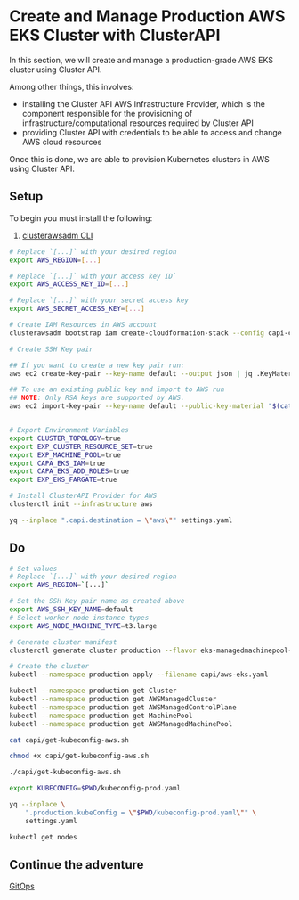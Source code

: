 # Create and Manage Production AWS EKS Cluster with ClusterAPI

In this section, we will create and manage a production-grade AWS EKS cluster using Cluster API.

Among other things, this involves:
* installing the Cluster API AWS Infrastructure Provider, which is the component responsible for the provisioning of infrastructure/computational resources required by Cluster API
* providing Cluster API with credentials to be able to access and change AWS cloud resources

Once this is done, we are able to provision Kubernetes clusters in AWS using Cluster API.

## Setup
To begin you must install the following:
1. [clusterawsadm CLI](https://cluster-api-aws.sigs.k8s.io/topics/using-clusterawsadm-to-fulfill-prerequisites.html#using-clusterawsadm-to-fulfill-prerequisites)

```bash
# Replace `[...]` with your desired region
export AWS_REGION=[...]

# Replace `[...]` with your access key ID`
export AWS_ACCESS_KEY_ID=[...]

# Replace `[...]` with your secret access key
export AWS_SECRET_ACCESS_KEY=[...]

# Create IAM Resources in AWS account
clusterawsadm bootstrap iam create-cloudformation-stack --config capi-config/capa-iam-config.yaml

# Create SSH Key pair

## If you want to create a new key pair run:
aws ec2 create-key-pair --key-name default --output json | jq .KeyMaterial -r

## To use an existing public key and import to AWS run
## NOTE: Only RSA keys are supported by AWS.
aws ec2 import-key-pair --key-name default --public-key-material "$(cat ~/.ssh/id_rsa.pub)"


# Export Environment Variables
export CLUSTER_TOPOLOGY=true
export EXP_CLUSTER_RESOURCE_SET=true
export EXP_MACHINE_POOL=true
export CAPA_EKS_IAM=true
export CAPA_EKS_ADD_ROLES=true
export EXP_EKS_FARGATE=true

# Install ClusterAPI Provider for AWS
clusterctl init --infrastructure aws

yq --inplace ".capi.destination = \"aws\"" settings.yaml
```

## Do

```bash
# Set values
# Replace `[...]` with your desired region
export AWS_REGION=`[...]`

# Set the SSH Key pair name as created above
export AWS_SSH_KEY_NAME=default
# Select worker node instance types
export AWS_NODE_MACHINE_TYPE=t3.large

# Generate cluster manifest
clusterctl generate cluster production --flavor eks-managedmachinepool-vpccni --kubernetes-version v1.24.1 --worker-machine-count=3 > capi/aws-eks.yaml

# Create the cluster
kubectl --namespace production apply --filename capi/aws-eks.yaml

kubectl --namespace production get Cluster
kubectl --namespace production get AWSManagedCluster
kubectl --namespace production get AWSManagedControlPlane
kubectl --namespace production get MachinePool
kubectl --namespace production get AWSManagedMachinePool

cat capi/get-kubeconfig-aws.sh

chmod +x capi/get-kubeconfig-aws.sh

./capi/get-kubeconfig-aws.sh

export KUBECONFIG=$PWD/kubeconfig-prod.yaml

yq --inplace \
    ".production.kubeConfig = \"$PWD/kubeconfig-prod.yaml\"" \
    settings.yaml

kubectl get nodes
```

## Continue the adventure

[GitOps](../gitops/README.md)
